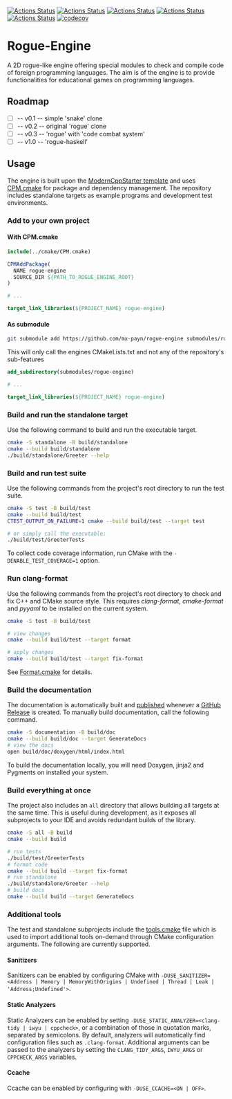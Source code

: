 [![Actions Status](https://github.com/mx-payn/rogue-engine/workflows/MacOS/badge.svg)](https://github.com/mx-payn/rogue-engine/actions)
[![Actions Status](https://github.com/mx-payn/rogue-engine/workflows/Windows/badge.svg)](https://github.com/mx-payn/rogue-engine/actions)
[![Actions Status](https://github.com/mx-payn/rogue-engine/workflows/Ubuntu/badge.svg)](https://github.com/mx-payn/rogue-engine/actions)
[![Actions Status](https://github.com/mx-payn/rogue-engine/workflows/Style/badge.svg)](https://github.com/mx-payn/rogue-engine/actions)
[![Actions Status](https://github.com/mx-payn/rogue-engine/workflows/Install/badge.svg)](https://github.com/mx-payn/rogue-engine/actions)
[![codecov](https://codecov.io/gh/mx-payn/rogue-engine/branch/master/graph/badge.svg)](https://codecov.io/gh/mx-payn/rogue-engine)

# Rogue-Engine

A 2D rogue-like engine offering special modules to check and compile code of foreign programming languages. The aim is of the engine is
to provide functionalities for educational games on programming languages.

## Roadmap

- [ ] -- v0.1 -- simple 'snake' clone
- [ ] -- v0.2 -- original 'rogue' clone
- [ ] -- v0.3 -- 'rogue' with 'code combat system'
- [ ] -- v1.0 -- 'rogue-haskell'

## Usage

The engine is built upon the [ModernCppStarter template](https://github.com/TheLartians/ModernCppStarter) and uses [CPM.cmake](https://github.com/cpm-cmake/CPM.cmake)
for package and dependency management. The repository includes standalone targets as example programs and development test environments.

### Add to your own project

#### With CPM.cmake

``` cmake
include(../cmake/CPM.cmake)

CPMAddPackage(
  NAME rogue-engine 
  SOURCE_DIR ${PATH_TO_ROGUE_ENGINE_ROOT}
)

# ...

target_link_libraries(${PROJECT_NAME} rogue-engine)
```

#### As submodule

``` bash
git submodule add https://github.com/mx-payn/rogue-engine submodules/rogue-engine
```

This will only call the engines CMakeLists.txt and not any of the repository's sub-features

``` cmake
add_subdirectory(submodules/rogue-engine)

# ...

target_link_libraries(${PROJECT_NAME} rogue-engine)
```

### Build and run the standalone target

Use the following command to build and run the executable target.

```bash
cmake -S standalone -B build/standalone
cmake --build build/standalone
./build/standalone/Greeter --help
```

### Build and run test suite

Use the following commands from the project's root directory to run the test suite.

```bash
cmake -S test -B build/test
cmake --build build/test
CTEST_OUTPUT_ON_FAILURE=1 cmake --build build/test --target test

# or simply call the executable: 
./build/test/GreeterTests
```

To collect code coverage information, run CMake with the `-DENABLE_TEST_COVERAGE=1` option.

### Run clang-format

Use the following commands from the project's root directory to check and fix C++ and CMake source style.
This requires _clang-format_, _cmake-format_ and _pyyaml_ to be installed on the current system.

```bash
cmake -S test -B build/test

# view changes
cmake --build build/test --target format

# apply changes
cmake --build build/test --target fix-format
```

See [Format.cmake](https://github.com/TheLartians/Format.cmake) for details.

### Build the documentation

The documentation is automatically built and [published](https://mx-payn.github.io/rogue-engine) whenever a [GitHub Release](https://help.github.com/en/github/administering-a-repository/managing-releases-in-a-repository) is created.
To manually build documentation, call the following command.

```bash
cmake -S documentation -B build/doc
cmake --build build/doc --target GenerateDocs
# view the docs
open build/doc/doxygen/html/index.html
```

To build the documentation locally, you will need Doxygen, jinja2 and Pygments on installed your system.

### Build everything at once

The project also includes an `all` directory that allows building all targets at the same time.
This is useful during development, as it exposes all subprojects to your IDE and avoids redundant builds of the library.

```bash
cmake -S all -B build
cmake --build build

# run tests
./build/test/GreeterTests
# format code
cmake --build build --target fix-format
# run standalone
./build/standalone/Greeter --help
# build docs
cmake --build build --target GenerateDocs
```

### Additional tools

The test and standalone subprojects include the [tools.cmake](cmake/tools.cmake) file which is used to import additional tools on-demand through CMake configuration arguments.
The following are currently supported.

#### Sanitizers

Sanitizers can be enabled by configuring CMake with `-DUSE_SANITIZER=<Address | Memory | MemoryWithOrigins | Undefined | Thread | Leak | 'Address;Undefined'>`.

#### Static Analyzers

Static Analyzers can be enabled by setting `-DUSE_STATIC_ANALYZER=<clang-tidy | iwyu | cppcheck>`, or a combination of those in quotation marks, separated by semicolons.
By default, analyzers will automatically find configuration files such as `.clang-format`.
Additional arguments can be passed to the analyzers by setting the `CLANG_TIDY_ARGS`, `IWYU_ARGS` or `CPPCHECK_ARGS` variables.

#### Ccache

Ccache can be enabled by configuring with `-DUSE_CCACHE=<ON | OFF>`.

